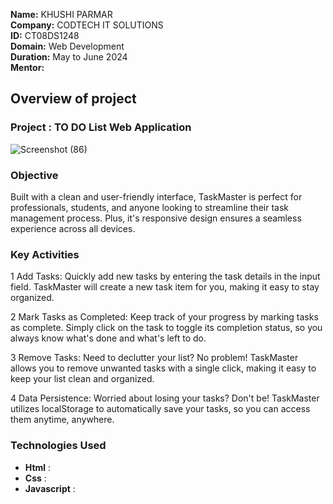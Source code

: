**Name:** KHUSHI PARMAR         
**Company:** CODTECH IT SOLUTIONS               
**ID:**  CT08DS1248              
**Domain:** Web Development        
**Duration:**  May to June 2024      
**Mentor:**      

##  Overview of project 
### Project : TO DO List Web Application 
    
![Screenshot (86)](https://github.com/KhushiiParmar/CODETECH-TASK1/assets/138864321/18299734-b0ce-4366-86fc-a749d683cf78)

 ###  Objective 
  Built with a clean and user-friendly interface, TaskMaster is perfect for professionals, students, and anyone looking to streamline their task management process. Plus, it's responsive design ensures a seamless experience across all devices.
  
 ### Key Activities
1 Add Tasks: Quickly add new tasks by entering the task details in the input field. TaskMaster will create a new task item for you, making it easy to stay organized.

2 Mark Tasks as Completed: Keep track of your progress by marking tasks as complete. Simply click on the task to toggle its completion status, so you always know what's done and what's left to do.

3 Remove Tasks: Need to declutter your list? No problem! TaskMaster allows you to remove unwanted tasks with a single click, making it easy to keep your list clean and organized.

4 Data Persistence: Worried about losing your tasks? Don't be! TaskMaster utilizes localStorage to automatically save your tasks, so you can access them anytime, anywhere.

 ### Technologies Used 
 -  **Html** :   
 -  **Css** :
 -  **Javascript** :

